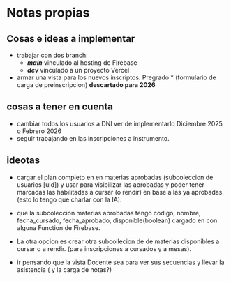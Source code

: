 # Notas propias

## Cosas e ideas a implementar

- trabajar con dos branch:
    - ___main___ vinculado al hosting de Firebase
    - ___dev___ vinculado a un proyecto Vercel      
- armar una vista para los nuevos inscriptos. Pregrado * (formulario de carga de preinscripcion) **descartado para 2026**

## cosas a tener en cuenta
- cambiar todos los usuarios a DNI ver de implementarlo Diciembre 2025 o Febrero 2026
- seguir trabajando en las inscripciones a instrumento.

## ideotas
- cargar el plan completo en en materias aprobadas (subcoleccion de usuarios [uid]) y usar para visibilizar las aprobadas y poder tener marcadas las habilitadas a cursar (o rendir) en base a las ya aprobadas. (esto lo tengo que charlar con la IA).
- que la subcoleccion materias aprobadas tengo codigo, nombre, fecha_cursado, fecha_aprobado, disponible(boolean) cargado en con alguna Function de Firebase. 
- La otra opcion es crear otra subcollecion de de materias disponibles a cursar o a rendir. (para inscripciones a cursados y a mesas).

- ir pensando que la vista Docente sea para ver sus secuencias y llevar la asistencia ( y la carga de notas?)
